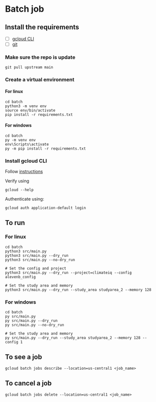 # Batch job 

## Install the requirements
- [ ] [gcloud CLI](https://cloud.google.com/sdk/docs/install)
- [ ] [git](https://git-scm.com/book/en/v2/Getting-Started-Installing-Git)

### Make sure the repo is update
```
git pull upstream main
```

### Create a virtual environment 

#### For linux
```
cd batch
python3 -m venv env
source env/bin/activate
pip install -r requirements.txt
```

#### For windows 

```
cd batch
py -m venv env
env\Scripts\activate
py -m pip install -r requirements.txt
```

### Install gcloud CLI

Follow [instructions](https://cloud.google.com/sdk/docs/install-sdk)

Verify using

```
gcloud --help
```

Authenticate using:
```
gcloud auth application-default login
```

## To run

### For linux

```
cd batch
python3 src/main.py
python3 src/main.py --dry_run
python3 src/main.py --no-dry_run

# Set the config and project
python3 src/main.py --dry_run --project=climateiq --config alevenb_config

# Set the study area and memory
python3 src/main.py --dry_run --study_area studyarea_2 --memory 128
```
### For windows 

```
cd batch
py src/main.py
py src/main.py --dry_run
py src/main.py --no-dry_run

# Set the study area and memory
py src/main.py --dry_run --study_area studyarea_2 --memory 128 --config 1
```

## To see a job
```
gcloud batch jobs describe --location=us-central1 <job_name>
```

## To cancel a job
```
gcloud batch jobs delete --location=us-central1 <job_name>
```